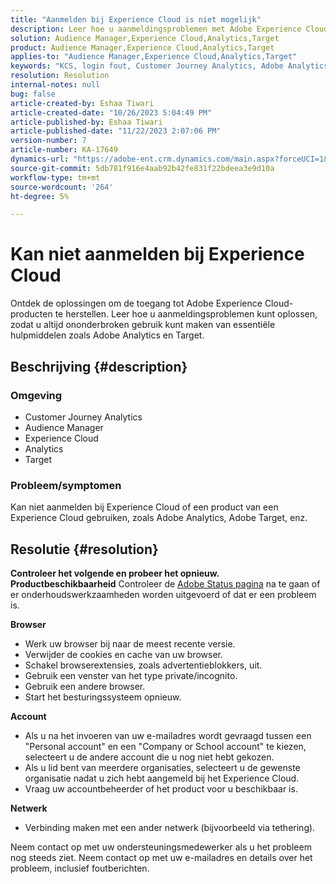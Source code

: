 ```yaml
---
title: "Aanmelden bij Experience Cloud is niet mogelijk"
description: Leer hoe u aanmeldingsproblemen met Adobe Experience Cloud-producten, zoals Analytics en Target, kunt oplossen.
solution: Audience Manager,Experience Cloud,Analytics,Target
product: Audience Manager,Experience Cloud,Analytics,Target
applies-to: "Audience Manager,Experience Cloud,Analytics,Target"
keywords: "KCS, login fout, Customer Journey Analytics, Adobe Analytics, Experience Cloud"
resolution: Resolution
internal-notes: null
bug: false
article-created-by: Eshaa Tiwari
article-created-date: "10/26/2023 5:04:49 PM"
article-published-by: Eshaa Tiwari
article-published-date: "11/22/2023 2:07:06 PM"
version-number: 7
article-number: KA-17649
dynamics-url: "https://adobe-ent.crm.dynamics.com/main.aspx?forceUCI=1&pagetype=entityrecord&etn=knowledgearticle&id=a263c2c3-2174-ee11-9ae7-6045bd0063aa"
source-git-commit: 5db781f916e4aab92b42fe831f22bdeea3e9d10a
workflow-type: tm+mt
source-wordcount: '264'
ht-degree: 5%

---
```


# Kan niet aanmelden bij Experience Cloud


Ontdek de oplossingen om de toegang tot Adobe Experience Cloud-producten te herstellen. Leer hoe u aanmeldingsproblemen kunt oplossen, zodat u altijd ononderbroken gebruik kunt maken van essentiële hulpmiddelen zoals Adobe Analytics en Target.

## Beschrijving {#description}


### <b>Omgeving</b>

- Customer Journey Analytics
- Audience Manager
- Experience Cloud
- Analytics
- Target


### <b>Probleem/symptomen</b>

Kan niet aanmelden bij Experience Cloud of een product van een Experience Cloud gebruiken, zoals Adobe Analytics, Adobe Target, enz.


## Resolutie {#resolution}

<b>Controleer het volgende en probeer het opnieuw.</b>
<b>Productbeschikbaarheid</b>
Controleer de [Adobe Status pagina](https://status.adobe.com) na te gaan of er onderhoudswerkzaamheden worden uitgevoerd of dat er een probleem is.

<b>Browser</b>

- Werk uw browser bij naar de meest recente versie.
- Verwijder de cookies en cache van uw browser.
- Schakel browserextensies, zoals advertentieblokkers, uit.
- Gebruik een venster van het type private/incognito.
- Gebruik een andere browser.
- Start het besturingssysteem opnieuw.


<b>Account</b>

- Als u na het invoeren van uw e-mailadres wordt gevraagd tussen een &quot;Personal account&quot; en een &quot;Company or School account&quot; te kiezen, selecteert u de andere account die u nog niet hebt gekozen.
- Als u lid bent van meerdere organisaties, selecteert u de gewenste organisatie nadat u zich hebt aangemeld bij het Experience Cloud.
- Vraag uw accountbeheerder of het product voor u beschikbaar is.


<b>Netwerk</b>

- Verbinding maken met een ander netwerk (bijvoorbeeld via tethering).


Neem contact op met uw ondersteuningsmedewerker als u het probleem nog steeds ziet. Neem contact op met uw e-mailadres en details over het probleem, inclusief foutberichten.
